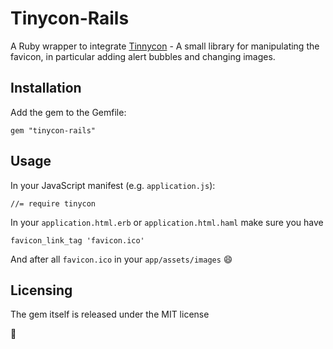 # Tinycon-Rails

A Ruby wrapper to integrate [Tinnycon](https://github.com/tommoor/tinycon) - A small library for manipulating the favicon, in particular adding alert bubbles and changing images.

## Installation

Add the gem to the Gemfile:

    gem "tinycon-rails"    

## Usage

In your JavaScript manifest (e.g. `application.js`):

    //= require tinycon


In your `application.html.erb` or `application.html.haml` make sure you have

    favicon_link_tag 'favicon.ico'
    
And after all `favicon.ico` in your `app/assets/images` :smile:

## Licensing


The gem itself is released under the MIT license

:pray:
